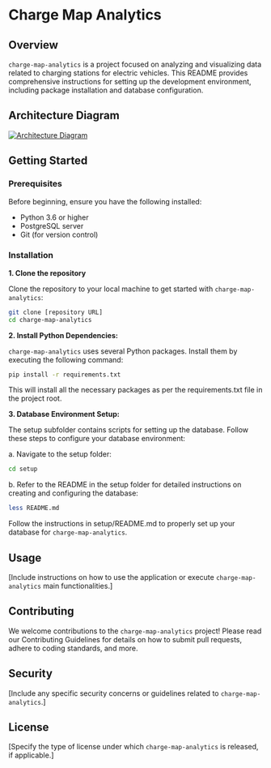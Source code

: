 # Charge Map Analytics

## Overview

`charge-map-analytics` is a project focused on analyzing and visualizing data related to charging stations for electric vehicles. This README provides comprehensive instructions for setting up the development environment, including package installation and database configuration.

## Architecture Diagram

[![Architecture Diagram](./architecture-diagrams/architecture_diagram.drawio.svg)](https://app.diagrams.net/#Halexandersevert%2Fcharge-map-analytics%2Fmain%2Farchitecture_diagrams%2Farchitecture_diagram.drawio.svg)

## Getting Started

### Prerequisites

Before beginning, ensure you have the following installed:
- Python 3.6 or higher
- PostgreSQL server
- Git (for version control)

### Installation

**1. Clone the repository**

Clone the repository to your local machine to get started with `charge-map-analytics`:

```bash
git clone [repository URL]
cd charge-map-analytics
```

**2. Install Python Dependencies:**

`charge-map-analytics` uses several Python packages. Install them by executing the following command:

```bash
pip install -r requirements.txt
```

This will install all the necessary packages as per the requirements.txt file in the project root.

**3. Database Environment Setup:**

The setup subfolder contains scripts for setting up the database. Follow these steps to configure your database environment:

a. Navigate to the setup folder:

```bash
cd setup
```

b. Refer to the README in the setup folder for detailed instructions on creating and configuring the database:

```bash
less README.md
```

Follow the instructions in setup/README.md to properly set up your database for `charge-map-analytics`.

## Usage

[Include instructions on how to use the application or execute `charge-map-analytics` main functionalities.]

## Contributing

We welcome contributions to the `charge-map-analytics` project! Please read our Contributing Guidelines for details on how to submit pull requests, adhere to coding standards, and more.

## Security

[Include any specific security concerns or guidelines related to `charge-map-analytics`.]

## License

[Specify the type of license under which `charge-map-analytics` is released, if applicable.]